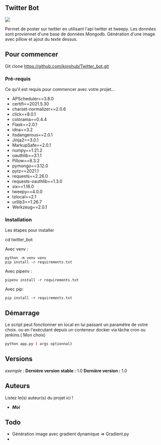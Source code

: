 ## Twitter Bot



[<img src="https://www.gercekgundem.com/images/posts/202006/209718_814x458.jpg">](http://google.com.au/)


Permet de poster sur twitter en utilisant l'api twitter et tweepy.
Les données sont proviennet d'une base de données Mongodb.
Génération d'une image avec pillow et ajout du texte dessus.


## Pour commencer

Git clone https://github.com/korohub/Twitter_bot.git


### Pré-requis

Ce qu'il est requis pour commencer avec votre projet...

- APScheduler==3.8.0
- certifi==2021.5.30
- charset-normalizer==2.0.6
- click==8.0.1
- colorama==0.4.4
- Flask==2.0.1
- idna==3.2
- itsdangerous==2.0.1
- Jinja2==3.0.1
- MarkupSafe==2.0.1
- numpy==1.21.2
- oauthlib==3.1.1
- Pillow==8.3.2
- pymongo==3.12.0
- pytz==2021.1
- requests==2.26.0
- requests-oauthlib==1.3.0
- six==1.16.0
- tweepy==4.0.0
- tzlocal==2.1
- urllib3==1.26.7
- Werkzeug==2.0.1


### Installation

Les étapes pour installer 

cd twitter_bot

Avec venv :
```
python -m venv venv
pip install -r requirements.txt
```

Avec pipenv :
```
pipenv install -r requirements.txt
```

Avec pip:
```
pip install -r requirements.txt
```

## Démarrage

Le script peut fonctionner en local en lui passant un paramètre de votre choix.
ou en l'exécutant depuis un conteneur docker via tâche cron ou jenkins.( Mon choix)

```sh
python app.py ( args optionnal)
```





## Versions

_exemple :_
**Dernière version stable :** 1.0
**Dernière version :** 1.0


## Auteurs
Listez le(s) auteur(s) du projet ici !
* _**Moi**_

## Todo

- Génération image avec gradient dynamique => Gradient.py 
- 
